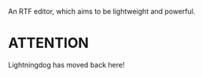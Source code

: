 An RTF editor, which aims to be lightweight and powerful.

# ATTENTION #
Lightningdog has moved back here!